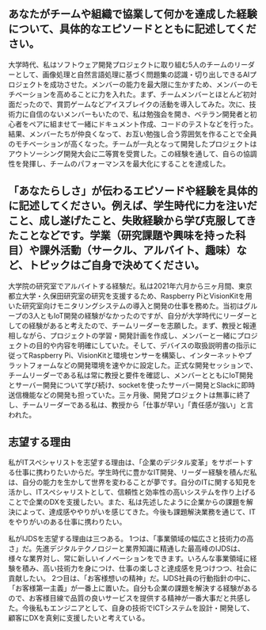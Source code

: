 ## あなたがチームや組織で協業して何かを達成した経験について、具体的なエピソードとともに記述してください。
大学時代、私はソフトウェア開発プロジェクトに取り組む5人のチームのリーダーとして、画像処理と自然言語処理に基づく問題集の認識・切り出しできるAIプロジェクトを成功させた。メンバーの能力を最大限に生かすため、メンバーのモチベーションを高めることに力を入れた。まず、チームメンバーとほとんど初対面だったので、賞罰ゲームなどアイスブレイクの活動を導入してみた。次に、技術力に自信のないメンバーもいたので、私は勉強会を開き、ベテラン開発者と初心者をペアに組ませて一緒にドキュメント作成、コードのテストなどを行った。結果、メンバーたちが仲良くなって、お互い勉強し合う雰囲気を作ることで全員のモチベーションが高くなった。チームが一丸となって開発したプロジェクトはアウトソーシング開発大会に二等賞を受賞した。この経験を通して、自らの協調性を発揮し、チームのパフォーマンスを最大化にすることを達成した。

## 「あなたらしさ」が伝わるエピソードや経験を具体的に記述してください。例えば、学生時代に力を注いだこと、成し遂げたこと、失敗経験から学び克服してきたことなどです。学業（研究課題や興味を持った科目）や課外活動（サークル、アルバイト、趣味）など、トピックはご自身で決めてください。
大学院の研究室でアルバイトする経験だ。私は2021年六月から三ヶ月間、東京都立大学・久保田研究室の研究を支援するため、Raspberry PiとVisionKitを用いた研究室向けモニタリングシステムの導入と開発の仕事を務めた。当初はグループの3人ともIoT開発の経験がなかったのですが、自分が大学時代にリーダーとしての経験があると考えたので、チームリーダーを志願した。まず、教授と報連相しながら、プロジェクトの学習・開発計画を作成し、メンバーと一緒にプロジェクトの目的や内容を明確にしていた。そして、デバイスの取扱説明書の指示に従ってRaspberry Pi、VisionKitと環境センサーを構築し、インターネットやプラットフォームなどの開発環境を速やかに設定した。正式な開発セッションで、チームリーダーである私は常に教授と要件を確認し、メンバーとともにIoT開発とサーバー開発について学び続け、socketを使ったサーバー開発とSlackに即時送信機能などの開発も担っていた。三ヶ月後、開発プロジェクトは無事に終了し、チームリーダーである私は、教授から「仕事が早い」「責任感が強い」と言われた。

## 志望する理由
私がITスペシャリストを志望する理由は、「企業のデジタル変革」をサポートする仕事に携わりたいからだ。学生時代に豊かなIT開発、リーダー経験を積んだ私は、自分の能力を生かして世界を変わることが夢です。自分のITに関する知見を活かし、ITスペシャリストとして、信頼性と効率性の高いシステムを作り上げることで企業のDXを支援したい。また、私は先述したように企業からの課題を解決によって、達成感ややりがいを感じてきた。今後も課題解決業務を通じて、ITをやりがいのある仕事に携わりたい。

私がIJDSを志望する理由は三つある。
1つは、「事業領域の幅広さと技術力の高さ」だ。先進デジタルテクノロジーと業界知識に精通した最高峰のIJDSは、様々な業界対し、常に新しいイノベーションをできます。いろんな事業領域に経験を積み、高い技術力を身につけ、仕事の楽しさと達成感を見つけつつ、社会に貢献したい。
2つ目は、「お客様想いの精神」だ。IJDS社員の行動指針の中に、「お客様第一主義」が一番上に置いた。自分も企業の課題を解決する経験があるので、お客様目線で品質の良いサービスを提供する精神が一番大事だと共感した。今後私もエンジニアとして、自身の技術でICTシステムを設計・開発して、顧客にDXを真剣に支援したいと考えている。
